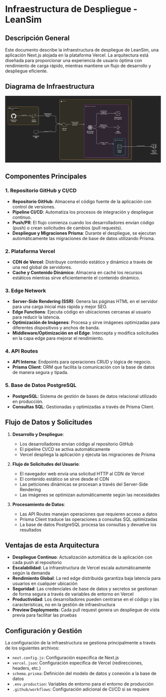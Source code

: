 # Infraestructura de Despliegue - LeanSim

## Descripción General

Este documento describe la infraestructura de despliegue de LeanSim, una aplicación Next.js alojada en la plataforma Vercel. La arquitectura está diseñada para proporcionar una experiencia de usuario óptima con rendimiento de carga rápido, mientras mantiene un flujo de desarrollo y despliegue eficiente.

## Diagrama de Infraestructura

![Diagrama de Infraestructura](./infrastructure.png)

## Componentes Principales

### 1. Repositorio GitHub y CI/CD

- **Repositorio GitHub**: Almacena el código fuente de la aplicación con control de versiones.
- **Pipeline CI/CD**: Automatiza los procesos de integración y despliegue continuo.
- **Push/PR**: El flujo comienza cuando los desarrolladores envían código (push) o crean solicitudes de cambios (pull requests).
- **Despliegue y Migraciones Prisma**: Durante el despliegue, se ejecutan automáticamente las migraciones de base de datos utilizando Prisma.

### 2. Plataforma Vercel

- **CDN de Vercel**: Distribuye contenido estático y dinámico a través de una red global de servidores.
- **Cache y Contenido Dinámico**: Almacena en caché los recursos estáticos mientras sirve eficientemente el contenido dinámico.

### 3. Edge Network

- **Server-Side Rendering (SSR)**: Genera las páginas HTML en el servidor para una carga inicial más rápida y mejor SEO.
- **Edge Functions**: Ejecuta código en ubicaciones cercanas al usuario para reducir la latencia.
- **Optimización de Imágenes**: Procesa y sirve imágenes optimizadas para diferentes dispositivos y anchos de banda.
- **Middleware/Optimización en el Edge**: Intercepta y modifica solicitudes en la capa edge para mejorar el rendimiento.

### 4. API Routes

- **API Interna**: Endpoints para operaciones CRUD y lógica de negocio.
- **Prisma Client**: ORM que facilita la comunicación con la base de datos de manera segura y tipada.

### 5. Base de Datos PostgreSQL

- **PostgreSQL**: Sistema de gestión de bases de datos relacional utilizado en producción.
- **Consultas SQL**: Gestionadas y optimizadas a través de Prisma Client.

## Flujo de Datos y Solicitudes

1. **Desarrollo y Despliegue**:

   - Los desarrolladores envían código al repositorio GitHub
   - El pipeline CI/CD se activa automáticamente
   - Vercel despliega la aplicación y ejecuta las migraciones de Prisma

2. **Flujo de Solicitudes del Usuario**:

   - El navegador web envía una solicitud HTTP al CDN de Vercel
   - El contenido estático se sirve desde el CDN
   - Las peticiones dinámicas se procesan a través del Server-Side Rendering
   - Las imágenes se optimizan automáticamente según las necesidades

3. **Procesamiento de Datos**:
   - Las API Routes manejan operaciones que requieren acceso a datos
   - Prisma Client traduce las operaciones a consultas SQL optimizadas
   - La base de datos PostgreSQL procesa las consultas y devuelve los resultados

## Ventajas de esta Arquitectura

- **Despliegue Continuo**: Actualización automática de la aplicación con cada push al repositorio
- **Escalabilidad**: La infraestructura de Vercel escala automáticamente según la demanda
- **Rendimiento Global**: La red edge distribuida garantiza baja latencia para usuarios en cualquier ubicación
- **Seguridad**: Las credenciales de base de datos y secretos se gestionan de forma segura a través de variables de entorno en Vercel
- **Productividad**: Los desarrolladores pueden centrarse en el código y las características, no en la gestión de infraestructura
- **Preview Deployments**: Cada pull request genera un despliegue de vista previa para facilitar las pruebas

## Configuración y Gestión

La configuración de la infraestructura se gestiona principalmente a través de los siguientes archivos:

- `next.config.js`: Configuración específica de Next.js
- `vercel.json`: Configuración específica de Vercel (redirecciones, headers, etc.)
- `schema.prisma`: Definición del modelo de datos y conexión a la base de datos
- `.env.production`: Variables de entorno para el entorno de producción
- `.github/workflows`: Configuración adicional de CI/CD si se requiere

